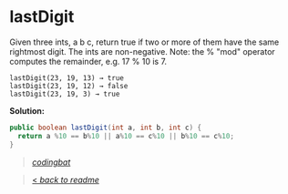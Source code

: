 # lastDigit

Given three ints, a b c, return true if two or more of them have the same rightmost digit. The ints are non-negative. Note: the % "mod" operator computes the remainder, e.g. 17 % 10 is 7.

```
lastDigit(23, 19, 13) → true
lastDigit(23, 19, 12) → false
lastDigit(23, 19, 3) → true
```

**Solution:**

```java
public boolean lastDigit(int a, int b, int c) {
  return a %10 == b%10 || a%10 == c%10 || b%10 == c%10;
}
```

> _[codingbat](http://codingbat.com/prob/p169213)_

> [< _back to readme_](/README.md)